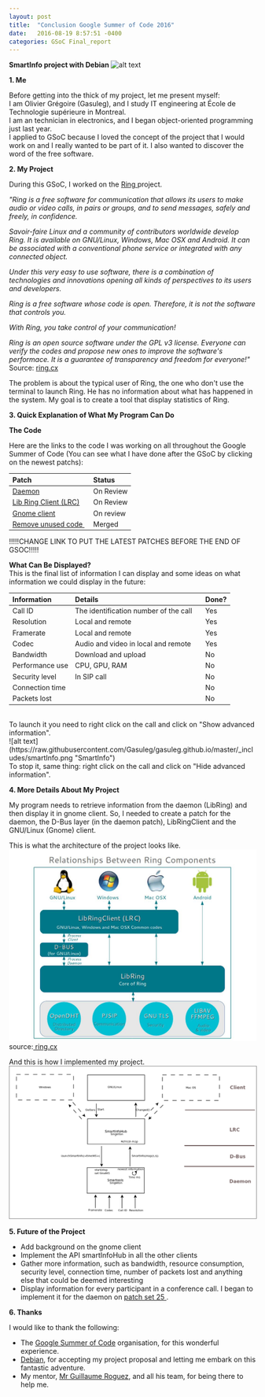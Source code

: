 ```yaml
---
layout: post
title:  "Conclusion Google Summer of Code 2016"
date:   2016-08-19 8:57:51 -0400
categories: GSoC Final_report
---
```



**SmartInfo project with Debian**
![alt text](https://developers.google.com/open-source/gsoc/resources/downloads/GSoC-icon-192.png "Gsoc2016")

**1. Me**

Before getting into the thick of my project, let me present myself: <br>
I am Olivier Grégoire (Gasuleg), and I study IT engineering at École de Technologie supérieure in Montreal. <br>
I am an technician in electronics, and I began object-oriented programming just last year. <br>
I applied to GSoC because I loved the concept of the project that I would work on and I really wanted to be part of it. I also wanted to discover the word of the free software.

**2. My Project**

During this GSoC, I worked on the <a href="https://ring.cx/"> Ring </a> project.

*"Ring is a free software for communication that allows its users to make audio or video calls, in pairs or groups, and to send messages, safely and freely, in confidence.*

*Savoir-faire Linux and a community of contributors worldwide develop Ring. It is available on GNU/Linux, Windows, Mac OSX and Android. It can be associated with a conventional phone service or integrated with any connected object.*

*Under this very easy to use software, there is a combination of technologies and innovations opening all kinds of perspectives to its users and developers.*

*Ring is a free software whose code is open. Therefore, it is not the software that controls you.*

*With Ring, you take control of your communication!*

*Ring is an open source software under the GPL v3 license. Everyone can verify the codes and propose new ones to improve the software's performace. It is a guarantee of transparency and freedom for everyone!"* <br>
Source:  <a href="https://ring.cx/en/about/practical">ring.cx </a>


The problem is about the typical user of Ring, the one who don't use the terminal to launch Ring. He has no information about what has happened in the system. My goal is to create a tool that display statistics of Ring.

**3. Quick Explanation of What My Program Can Do**

**The Code** <br>

Here are the links to the code I was working on all throughout the Google Summer of Code (You can see what I have done after the GSoC by clicking on the newest patchs):


Patch | Status
:--- | :---
<a href="https://gerrit-ring.savoirfairelinux.com/#/c/4315/42">Daemon </a> | On Review
<a href="https://gerrit-ring.savoirfairelinux.com/#/c/4388/29">Lib Ring Client (LRC) </a> | On Review
<a href="https://gerrit-ring.savoirfairelinux.com/#/c/4384/36">Gnome client </a> | On review
<a href="https://gerrit-ring.savoirfairelinux.com/#/c/4234/2">Remove unused code </a>&nbsp; | Merged

!!!!!CHANGE LINK TO PUT THE LATEST PATCHES BEFORE THE END OF GSOC!!!!!


**What Can Be Displayed?** <br>
This is the final list of information I can display and some ideas on what information we could display in the future:

Information &nbsp; &nbsp;| Details | Done?
:--- | :--- | :---
Call ID | The identification number of the call | Yes
Resolution | Local and remote | Yes
Framerate | Local and remote | Yes
Codec | Audio and video in local and remote &nbsp; &nbsp;| Yes
Bandwidth | Download and upload | No
Performance use | CPU, GPU, RAM | No
Security level | In SIP call | No
Connection time | | No
Packets lost | | No

<br>
To launch it you need to right click on the call and click on "Show advanced information".<br>
![alt text](https://raw.githubusercontent.com/Gasuleg/gasuleg.github.io/master/_includes/smartInfo.png "SmartInfo")<br>
To stop it, same thing: right click on the call and click on "Hide advanced information".<br>

**4. More Details About My Project**


My program needs to retrieve information from the daemon (LibRing) and then display it in gnome client. So, I needed to create a patch for the daemon, the D-Bus layer (in the daemon patch), LibRingClient and the GNU/Linux (Gnome) client. <br>

This is what the architecture of the project looks like. <br>
![alt text](https://raw.githubusercontent.com/Gasuleg/gasuleg.github.io/master/_includes/organisation.jpg "Ring organisation") <br>
source:<a href="https://ring.cx/en/about/technical"> ring.cx </a>

And this is how I implemented my project.<br>
![alt text](https://raw.githubusercontent.com/Gasuleg/gasuleg.github.io/master/_includes/globalSchema.png "My project") <br>


**5. Future of the Project**

- Add background on the gnome client <br>
- Implement the API smartInfoHub in all the other clients <br>
- Gather more information, such as bandwidth, resource consumption, security level, connection time, number of packets lost and anything else that could be deemed interesting<br>
- Display information for every participant in a conference call. I began to implement it for the daemon on <a href="https://gerrit-ring.savoirfairelinux.com/#/c/4315/25"> patch set 25 </a>.


**6. Thanks**

I would like to thank the following:<br>
- The <a href="https://summerofcode.withgoogle.com">Google Summer of Code</a> organisation, for this wonderful experience. <br>
- <a href="https://wiki.debian.org/SummerOfCode2016">Debian</a>, for accepting my project proposal and letting me embark on this fantastic adventure. <br>
- My mentor, <a href="https://github.com/yomgui1">Mr Guillaume Roguez</a>, and all his team, for being there to help me.
